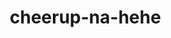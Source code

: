 # cheerup-na-hehe
<!DOCTYPE html>
<html lang="en">
<head>
    <meta charset="UTF-8">
    <meta name="viewport" content="width=device-width, initial-scale=1.0">
    <title>Digital Letter for Niks</title>
    <link href="https://fonts.googleapis.com/css2?family=Dancing+Script:wght@400;700&family=Poppins:wght@300;400;600&display=swap" rel="stylesheet">
    <style>
        * {
            margin: 0;
            padding: 0;
            box-sizing: border-box;
        }

        body {
            display: flex;
            justify-content: center;
            align-items: center;
            min-height: 100vh;
            background: linear-gradient(135deg, #ff9a9e 0%, #fecfef 50%, #fecfef 100%);
            font-family: 'Poppins', sans-serif;
            overflow: hidden;
            position: relative;
        }

        body::before {
            content: '';
            position: absolute;
            width: 200%;
            height: 200%;
            background: radial-gradient(circle, rgba(255,255,255,0.1) 1px, transparent 1px);
            background-size: 50px 50px;
            animation: float 20s ease-in-out infinite;
        }

        @keyframes float {
            0%, 100% { transform: translate(-50%, -50%) rotate(0deg); }
            50% { transform: translate(-50%, -50%) rotate(180deg); }
        }

        .envelope {
            position: relative;
            width: 300px;
            height: 200px;
            background: linear-gradient(135deg, #ff6b6b 0%, #ff8787 100%);
            cursor: pointer;
            transition: all 0.5s ease;
            box-shadow: 0 10px 30px rgba(255, 107, 107, 0.3);
            border-radius: 10px;
            overflow: hidden;
        }

        .envelope:hover {
            transform: translateY(-5px);
            box-shadow: 0 15px 40px rgba(255, 107, 107, 0.4);
        }

        .envelope.flap-open .flap {
            transform: rotateX(-180deg);
        }

        .envelope-body {
            position: absolute;
            width: 100%;
            height: 100%;
            background: linear-gradient(135deg, #ff6b6b 0%, #ff8787 100%);
            clip-path: polygon(0% 0%, 100% 0%, 100% 85%, 50% 100%, 0% 85%);
            z-index: 1;
            border-radius: 10px;
        }

        .flap {
            position: absolute;
            top: 0;
            width: 100%;
            height: 100%;
            background: linear-gradient(135deg, #ff5252 0%, #ff6b6b 100%);
            clip-path: polygon(0% 0%, 50% 50%, 100% 0%);
            transform-origin: top;
            transition: transform 0.6s ease;
            z-index: 2;
            border-radius: 10px 10px 0 0;
        }

        .heart {
            position: absolute;
            top: 50%;
            left: 50%;
            transform: translate(-50%, -50%);
            z-index: 0;
            transition: all 0.5s ease;
        }

        .heart svg {
            width: 80px;
            height: 80px;
            fill: #fff;
            filter: drop-shadow(0 0 10px rgba(255, 255, 255, 0.5));
            animation: heartbeat 2s ease-in-out infinite;
        }

        @keyframes heartbeat {
            0% { transform: scale(1); }
            50% { transform: scale(1.1); }
            100% { transform: scale(1); }
        }

        .letter {
            position: absolute;
            top: 50%;
            left: 50%;
            transform: translate(-50%, -50%) scale(0);
            background: white;
            padding: 40px;
            border-radius: 20px;
            box-shadow: 0 20px 60px rgba(0, 0, 0, 0.3);
            width: 90%;
            max-width: 500px;
            max-height: 80vh;
            overflow-y: auto;
            opacity: 0;
            transition: all 0.5s ease;
            z-index: 3;
        }

        .letter::-webkit-scrollbar {
            width: 8px;
        }

        .letter::-webkit-scrollbar-track {
            background: #f1f1f1;
            border-radius: 10px;
        }

        .letter::-webkit-scrollbar-thumb {
            background: #ff6b6b;
            border-radius: 10px;
        }

        .letter.show {
            transform: translate(-50%, -50%) scale(1);
            opacity: 1;
        }

        .letter h2 {
            color: #ff6b6b;
            margin-bottom: 20px;
            font-family: 'Dancing Script', cursive;
            font-size: 2.5em;
            text-align: center;
            background: linear-gradient(45deg, #ff6b6b, #ff8787);
            -webkit-background-clip: text;
            -webkit-text-fill-color: transparent;
            background-clip: text;
        }

        .letter p {
            color: #333;
            line-height: 2;
            margin-bottom: 15px;
            font-size: 1.1em;
            animation: fadeInUp 0.6s ease forwards;
            opacity: 0;
            transform: translateY(20px);
        }

        @keyframes fadeInUp {
            to {
                opacity: 1;
                transform: translateY(0);
            }
        }

        .letter p:nth-child(3) { animation-delay: 0.1s; }
        .letter p:nth-child(4) { animation-delay: 0.2s; }
        .letter p:nth-child(5) { animation-delay: 0.3s; }
        .letter p:nth-child(6) { animation-delay: 0.4s; }
        .letter p:nth-child(7) { animation-delay: 0.5s; }

        .signature {
            text-align: right;
            font-style: italic;
            color: #ff6b6b;
            font-weight: bold;
            font-family: 'Dancing Script', cursive;
            font-size: 1.3em;
            margin-top: 30px;
        }

        .close-btn {
            position: absolute;
            top: 10px;
            right: 10px;
            background: #ff6b6b;
            color: white;
            border: none;
            border-radius: 50%;
            width: 40px;
            height: 40px;
            font-size: 20px;
            cursor: pointer;
            transition: all 0.3s ease;
            box-shadow: 0 2px 10px rgba(255, 107, 107, 0.3);
        }

        .close-btn:hover {
            background: #ff5252;
            transform: rotate(90deg);
            box-shadow: 0 4px 15px rgba(255, 107, 107, 0.5);
        }

        .floating-hearts {
            position: absolute;
            width: 100%;
            height: 100%;
            overflow: hidden;
            pointer-events: none;
        }

        .floating-heart {
            position: absolute;
            color: #ff6b6b;
            font-size: 20px;
            animation: floatUp 15s linear infinite;
            opacity: 0.7;
        }

        @keyframes floatUp {
            0% {
                transform: translateY(100vh) rotate(0deg);
                opacity: 0;
            }
            10% {
                opacity: 0.7;
            }
            90% {
                opacity: 0.7;
            }
            100% {
                transform: translateY(-100vh) rotate(360deg);
                opacity: 0;
            }
        }

        @media (max-width: 600px) {
            .letter {
                padding: 30px 20px;
                width: 95%;
            }

            .letter h2 {
                font-size: 2em;
            }

            .letter p {
                font-size: 1em;
            }
        }
    </style>
</head>
<body>
<div class="floating-hearts" id="floatingHearts"></div>

<div class="envelope" id="envelope">
    <div class="envelope-body"></div>
    <div class="flap"></div>
    <div class="heart">
        <svg viewBox="0 0 32 32">
            <path d="M16,28.261c0,0-14-7.926-14-17.046c0-9.356,13.159-10.399,14-0.454c1.011-9.938,14-8.903,14,0.454
                C30,20.335,16,28.261,16,28.261z"/>
        </svg>
    </div>
</div>

<div class="letter" id="letter">
    <button class="close-btn" id="closeBtn">×</button>
    <h2>Cheer up na hehe</h2>
    <p>Hi Niks, I hope you're doing well right now.</p>
    <p>Wag ka na mag breakdown, the guy doesn't deserve you. You'll eventually find the guy for you, and if hindi man, magiging successful ka rin naman.</p>
    <p>I believe in you, I know this isn't much but I hope it cheers you up.</p>
    <p>Hehe, keep being you always, I'm happy to have met you and I hope we can get to know each other more hehe.</p>
    <p class="signature">Mwamwa -D</p>
</div>

<script>
    // Create floating hearts
    function createFloatingHeart() {
        const heart = document.createElement('div');
        heart.className = 'floating-heart';
        heart.innerHTML = '❤';
        heart.style.left = Math.random() * 100 + '%';
        heart.style.animationDelay = Math.random() * 15 + 's';
        heart.style.fontSize = (Math.random() * 20 + 10) + 'px';
        document.getElementById('floatingHearts').appendChild(heart);

        setTimeout(() => {
            heart.remove();
        }, 15000);
    }

    // Create initial floating hearts
    for (let i = 0; i < 5; i++) {
        setTimeout(createFloatingHeart, i * 2000);
    }

    // Continue creating hearts
    setInterval(createFloatingHeart, 3000);

    const envelope = document.getElementById('envelope');
    const letter = document.getElementById('letter');
    const closeBtn = document.getElementById('closeBtn');
    const heart = document.querySelector('.heart');

    envelope.addEventListener('click', function() {
        envelope.classList.add('flap-open');
        heart.style.transform = 'translate(-50%, -50%) scale(2)';
        heart.style.opacity = '0';

        setTimeout(() => {
            envelope.style.transform = 'translateY(100px) scale(0.5)';
            envelope.style.opacity = '0';
            letter.classList.add('show');
        }, 500);
    });

    closeBtn.addEventListener('click', function() {
        letter.classList.remove('show');

        setTimeout(() => {
            envelope.classList.remove('flap-open');
            envelope.style.transform = 'translateY(0) scale(1)';
            envelope.style.opacity = '1';
            heart.style.transform = 'translate(-50%, -50%) scale(1)';
            heart.style.opacity = '1';
        }, 500);
    });

    // Add click sound effect (optional)
    envelope.addEventListener('click', function() {
        // Create audio context for click sound
        const audioContext = new (window.AudioContext || window.webkitAudioContext)();
        const oscillator = audioContext.createOscillator();
        const gainNode = audioContext.createGain();

        oscillator.connect(gainNode);
        gainNode.connect(audioContext.destination);

        oscillator.frequency.value = 800;
        oscillator.type = 'sine';
        gainNode.gain.setValueAtTime(0.3, audioContext.currentTime);
        gainNode.gain.exponentialRampToValueAtTime(0.01, audioContext.currentTime + 0.3);

        oscillator.start(audioContext.currentTime);
        oscillator.stop(audioContext.currentTime + 0.3);
    });
</script>
</body>
</html>
